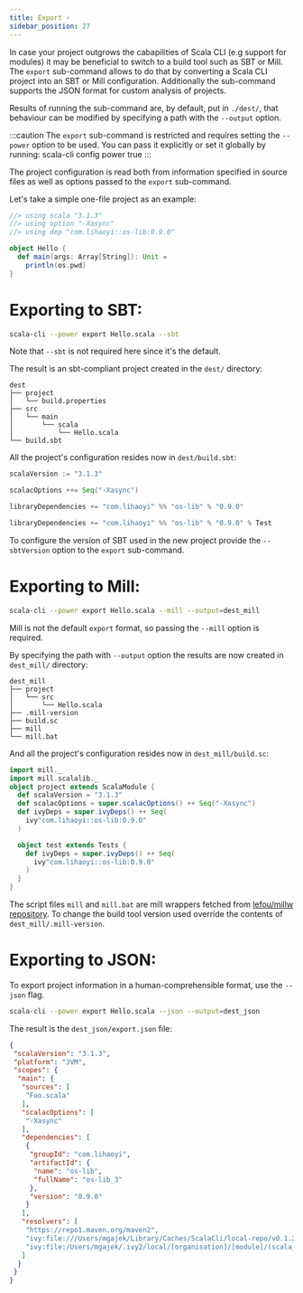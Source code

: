```yaml
---
title: Export ⚡️
sidebar_position: 27
---
```


In case your project outgrows the cabapilities of Scala CLI (e.g support for modules) it may be beneficial
to switch to a build tool such as SBT or Mill.
The `export` sub-command allows to do that by converting a Scala CLI project into an SBT or Mill configuration.
Additionally the sub-command supports the JSON format for custom analysis of projects.

Results of running the sub-command are, by default, put in `./dest/`,
that behaviour can be modified by specifying a path with the `--output` option.

:::caution
The `export` sub-command is restricted and requires setting the `--power` option to be used.
You can pass it explicitly or set it globally by running:
scala-cli config power true
:::

The project configuration is read both from information specified in source files
as well as options passed to the `export` sub-command.

Let's take a simple one-file project as an example:
```scala title=Hello.scala
//> using scala "3.1.3"
//> using option "-Xasync"
//> using dep "com.lihaoyi::os-lib:0.9.0"

object Hello {
  def main(args: Array[String]): Unit =
    println(os.pwd)
}
```

# Exporting to SBT:

```bash
scala-cli --power export Hello.scala --sbt
```
Note that `--sbt` is not required here since it's the default.

The result is an sbt-compliant project created in the `dest/` directory:

```
dest
├── project
│   └── build.properties
├── src
│   └── main
│       └── scala
│           └── Hello.scala
└── build.sbt
```

All the project's configuration resides now in `dest/build.sbt`:


```scala title=dest/build.sbt
scalaVersion := "3.1.3"

scalacOptions ++= Seq("-Xasync")

libraryDependencies += "com.lihaoyi" %% "os-lib" % "0.9.0" 

libraryDependencies += "com.lihaoyi" %% "os-lib" % "0.9.0" % Test

```


To configure the version of SBT used in the new project provide the `--sbtVersion` option to the `export` sub-command.

# Exporting to Mill:

```bash
scala-cli --power export Hello.scala --mill --output=dest_mill
```
Mill is not the default `export` format, so passing the `--mill` option is required.

By specifying the path with `--output` option the results are now created in `dest_mill/` directory:

```
dest_mill
├── project
│   └── src
│       └── Hello.scala
├── .mill-version
├── build.sc
├── mill
└── mill.bat
```

And all the project's configuration resides now in `dest_mill/build.sc`:

```scala title=dest_mill/build.sc
import mill._
import mill.scalalib._
object project extends ScalaModule {
  def scalaVersion = "3.1.3"
  def scalacOptions = super.scalacOptions() ++ Seq("-Xasync")
  def ivyDeps = super.ivyDeps() ++ Seq(
    ivy"com.lihaoyi::os-lib:0.9.0"
  )

  object test extends Tests {
    def ivyDeps = super.ivyDeps() ++ Seq(
      ivy"com.lihaoyi::os-lib:0.9.0"
    )
  }
}

```

The script files `mill` and `mill.bat` are mill wrappers fetched from [lefou/millw repository](https://github.com/lefou/millw/tree/166bcdf5741de8569e0630e18c3b2ef7e252cd96).
To change the build tool version used override the contents of `dest_mill/.mill-version`.


# Exporting to JSON:

To export project information in a human-comprehensible format, use the `--json` flag.

```bash
scala-cli --power export Hello.scala --json --output=dest_json
```

The result is the `dest_json/export.json` file:

```json title=dest_json/export.json
{
 "scalaVersion": "3.1.3",
 "platform": "JVM",
 "scopes": {
  "main": {
   "sources": [
    "Foo.scala"
   ],
   "scalacOptions": [
    "-Xasync"
   ],
   "dependencies": [
    {
     "groupId": "com.lihaoyi",
     "artifactId": {
      "name": "os-lib",
      "fullName": "os-lib_3"
     },
     "version": "0.9.0"
    }
   ],
   "resolvers": [
    "https://repo1.maven.org/maven2",
    "ivy:file:///Users/mgajek/Library/Caches/ScalaCli/local-repo/v0.1.20-111-648755-DIRTY2ba64fdc//[organisation]/[module]/(scala_[scalaVersion]/)(sbt_[sbtVersion]/)[revision]/[type]s/[artifact](-[classifier]).[ext]",
    "ivy:file:/Users/mgajek/.ivy2/local/[organisation]/[module]/(scala_[scalaVersion]/)(sbt_[sbtVersion]/)[revision]/[type]s/[artifact](-[classifier]).[ext]"
   ]
  }
 }
}
```
